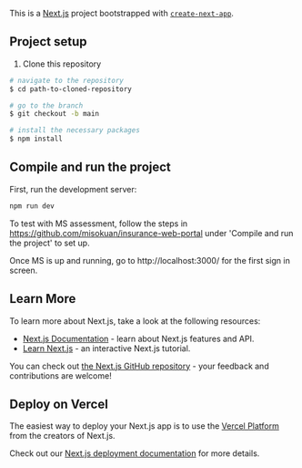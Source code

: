 This is a [Next.js](https://nextjs.org) project bootstrapped with [`create-next-app`](https://nextjs.org/docs/app/api-reference/cli/create-next-app).

## Project setup

1. Clone this repository

```bash
# navigate to the repository
$ cd path-to-cloned-repository

# go to the branch
$ git checkout -b main

# install the necessary packages
$ npm install
```

## Compile and run the project

First, run the development server:

```bash
npm run dev
```

To test with MS assessment, follow the steps in https://github.com/misokuan/insurance-web-portal under 'Compile and run the project' to set up.

Once MS is up and running, go to http://localhost:3000/ for the first sign in screen.

## Learn More

To learn more about Next.js, take a look at the following resources:

- [Next.js Documentation](https://nextjs.org/docs) - learn about Next.js features and API.
- [Learn Next.js](https://nextjs.org/learn) - an interactive Next.js tutorial.

You can check out [the Next.js GitHub repository](https://github.com/vercel/next.js) - your feedback and contributions are welcome!

## Deploy on Vercel

The easiest way to deploy your Next.js app is to use the [Vercel Platform](https://vercel.com/new?utm_medium=default-template&filter=next.js&utm_source=create-next-app&utm_campaign=create-next-app-readme) from the creators of Next.js.

Check out our [Next.js deployment documentation](https://nextjs.org/docs/app/building-your-application/deploying) for more details.
